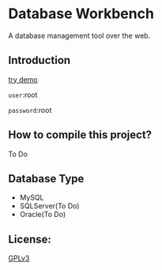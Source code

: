 Database Workbench
====
A database management tool over the web.

Introduction
----
[try demo](http://tajpure.com:8080/login)

``user``:root

``password``:root

How to compile this project?
----
To Do

Database Type
----
+ MySQL
+ SQLServer(To Do)
+ Oracle(To Do)

License:
----
[GPLv3](http://opensource.org/licenses/GPL-3.0)
